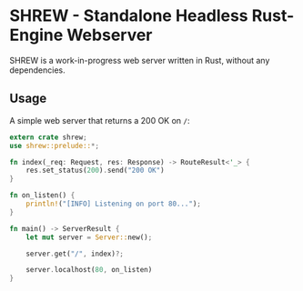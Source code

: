 # SHREW - Standalone Headless Rust-Engine Webserver

SHREW is a work-in-progress web server written in Rust, without any dependencies.

## Usage

A simple web server that returns a 200 OK on `/`:

```rust
extern crate shrew;
use shrew::prelude::*;

fn index(_req: Request, res: Response) -> RouteResult<'_> {
    res.set_status(200).send("200 OK")
}

fn on_listen() {
    println!("[INFO] Listening on port 80...");
}

fn main() -> ServerResult {
    let mut server = Server::new();

    server.get("/", index)?;

    server.localhost(80, on_listen)
}
```